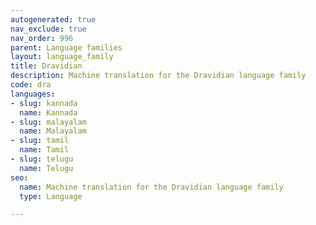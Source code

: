 ```yaml
---
autogenerated: true
nav_exclude: true
nav_order: 996
parent: Language families
layout: language_family
title: Dravidian
description: Machine translation for the Dravidian language family
code: dra
languages:
- slug: kannada
  name: Kannada
- slug: malayalam
  name: Malayalam
- slug: tamil
  name: Tamil
- slug: telugu
  name: Telugu
seo:
  name: Machine translation for the Dravidian language family
  type: Language

---
```


